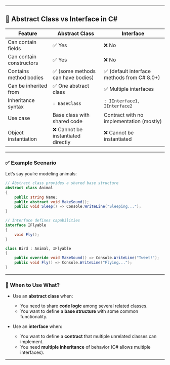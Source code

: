 
---

## 🧩 Abstract Class vs Interface in C\#

| Feature                  | **Abstract Class**                | **Interface**                              |
| ------------------------ | --------------------------------- | ------------------------------------------ |
| Can contain fields       | ✅ Yes                             | ❌ No                                       |
| Can contain constructors | ✅ Yes                             | ❌ No                                       |
| Contains method bodies   | ✅ (some methods can have bodies)  | ✅ (default interface methods from C# 8.0+) |
| Can be inherited from    | ✅ One abstract class              | ✅ Multiple interfaces                      |
| Inheritance syntax       | `: BaseClass`                     | `: IInterface1, IInterface2`               |
| Use case                 | Base class with shared code       | Contract with no implementation (mostly)   |
| Object instantiation     | ❌ Cannot be instantiated directly | ❌ Cannot be instantiated                   |

---

### ✅ Example Scenario

Let’s say you’re modeling animals:

```csharp
// Abstract class provides a shared base structure
abstract class Animal
{
    public string Name;
    public abstract void MakeSound();
    public void Sleep() => Console.WriteLine("Sleeping...");
}

// Interface defines capabilities
interface IFlyable
{
    void Fly();
}
```

```csharp
class Bird : Animal, IFlyable
{
    public override void MakeSound() => Console.WriteLine("Tweet!");
    public void Fly() => Console.WriteLine("Flying...");
}
```

---

### 🧠 When to Use What?

* Use an **abstract class** when:

  * You need to share **code logic** among several related classes.
  * You want to define a **base structure** with some common functionality.

* Use an **interface** when:

  * You want to define a **contract** that multiple unrelated classes can implement.
  * You need **multiple inheritance** of behavior (C# allows multiple interfaces).

---
